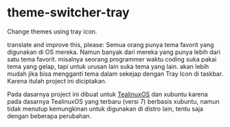 # theme-switcher-tray
Change themes using tray icon.


translate and improve this, please:
Semua orang punya tema favorit yang digunakan di OS mereka. Namun banyak dari mereka yang punya lebih dari satu tema favorit. misalnya seorang programmer waktu coding suka pakai tema yang gelap, tapi untuk urusan lain suka tema yang lain. akan lebih mudah jika bisa mengganti tema dalam sekejap dengan Tray Icon di taskbar. Karena itulah project ini diciptakan.


Pada dasarnya project ini dibuat untuk [TealinuxOS](http://tealinuxos.org) dan xubuntu karena pada dasarnya TealinuxOS yang terbaru (versi 7) berbasis xubuntu, namun tidak menutup kemungkinan untuk digunakan di distro lain, tentu saja dengan beberapa perubahan.